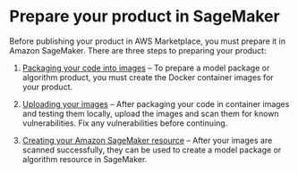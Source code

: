 # Prepare your product in SageMaker<a name="ml-prepare-your-product-in-sagemaker"></a>

Before publishing your product in AWS Marketplace, you must prepare it in Amazon SageMaker\. There are three steps to preparing your product:

1. [Packaging your code into images](ml-packaging-your-code-into-images.md) – To prepare a model package or algorithm product, you must create the Docker container images for your product\. 

1. [Uploading your images](ml-uploading-your-images.md) – After packaging your code in container images and testing them locally, upload the images and scan them for known vulnerabilities\. Fix any vulnerabilities before continuing\. 

1.  [Creating your Amazon SageMaker resource](ml-creating-your-amazon-sagemaker-resource.md) – After your images are scanned successfully, they can be used to create a model package or algorithm resource in SageMaker\. 